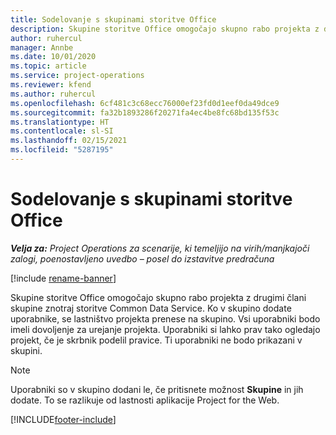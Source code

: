 ```yaml
---
title: Sodelovanje s skupinami storitve Office
description: Skupine storitve Office omogočajo skupno rabo projekta z drugimi člani skupine znotraj storitve Common Data Service.
author: ruhercul
manager: Annbe
ms.date: 10/01/2020
ms.topic: article
ms.service: project-operations
ms.reviewer: kfend
ms.author: ruhercul
ms.openlocfilehash: 6cf481c3c68ecc76000ef23fd0d1eef0da49dce9
ms.sourcegitcommit: fa32b1893286f20271fa4ec4be8fc68bd135f53c
ms.translationtype: HT
ms.contentlocale: sl-SI
ms.lasthandoff: 02/15/2021
ms.locfileid: "5287195"
---
```

# <a name="collaboration-with-office-groups"></a>Sodelovanje s skupinami storitve Office

_**Velja za:** Project Operations za scenarije, ki temeljijo na virih/manjkajoči zalogi, poenostavljeno uvedbo – posel do izstavitve predračuna_

[!include [rename-banner](~/includes/cc-data-platform-banner.md)]

Skupine storitve Office omogočajo skupno rabo projekta z drugimi člani skupine znotraj storitve Common Data Service. Ko v skupino dodate uporabnike, se lastništvo projekta prenese na skupino. Vsi uporabniki bodo imeli dovoljenje za urejanje projekta. Uporabniki si lahko prav tako ogledajo projekt, če je skrbnik podelil pravice. Ti uporabniki ne bodo prikazani v skupini.

> [!NOTE] 
> Uporabniki so v skupino dodani le, če pritisnete možnost **Skupine** in jih dodate. To se razlikuje od lastnosti aplikacije Project for the Web. 



[!INCLUDE[footer-include](../includes/footer-banner.md)]